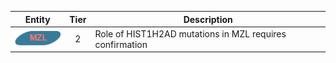 |Entity|Tier|Description              |
|:----:|:----:|------------------------------|
|![MZL](images/icons/MZL_tier2.png) | 2 | Role of HIST1H2AD mutations in MZL requires confirmation|

